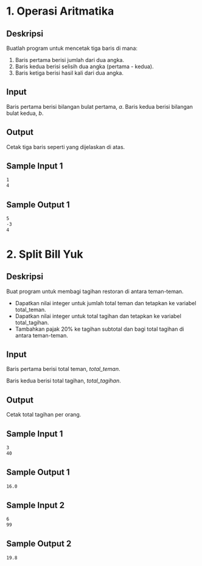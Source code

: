 # 1. Operasi Aritmatika

## Deskripsi

Buatlah program untuk mencetak tiga baris di mana:

1. Baris pertama berisi jumlah dari dua angka.
2. Baris kedua berisi selisih dua angka (pertama - kedua).
3. Baris ketiga berisi hasil kali dari dua angka.

## Input

Baris pertama berisi bilangan bulat pertama, _a_.
Baris kedua berisi bilangan bulat kedua, _b_.

## Output

Cetak tiga baris seperti yang dijelaskan di atas.

## Sample Input 1

```bash
1
4
```

## Sample Output 1

```bash
5
-3
4
```

# 2. Split Bill Yuk

## Deskripsi

Buat program untuk membagi tagihan restoran di antara teman-teman.

- Dapatkan nilai integer untuk jumlah total teman dan tetapkan ke variabel total_teman.
- Dapatkan nilai integer untuk total tagihan dan tetapkan ke variabel total_tagihan.
- Tambahkan pajak 20% ke tagihan subtotal dan bagi total tagihan di antara teman-teman.

## Input

Baris pertama berisi total teman, _total_teman_.

Baris kedua berisi total tagihan, _total_tagihan_.

## Output

Cetak total tagihan per orang.

## Sample Input 1

```bash
3
40
```

## Sample Output 1

```bash
16.0
```

## Sample Input 2

```bash
6
99
```

## Sample Output 2

```bash
19.8
```
